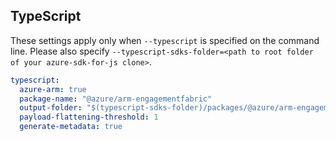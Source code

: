 ## TypeScript

These settings apply only when `--typescript` is specified on the command line.
Please also specify `--typescript-sdks-folder=<path to root folder of your azure-sdk-for-js clone>`.

``` yaml $(typescript)
typescript:
  azure-arm: true
  package-name: "@azure/arm-engagementfabric"
  output-folder: "$(typescript-sdks-folder)/packages/@azure/arm-engagementfabric"
  payload-flattening-threshold: 1
  generate-metadata: true
```
